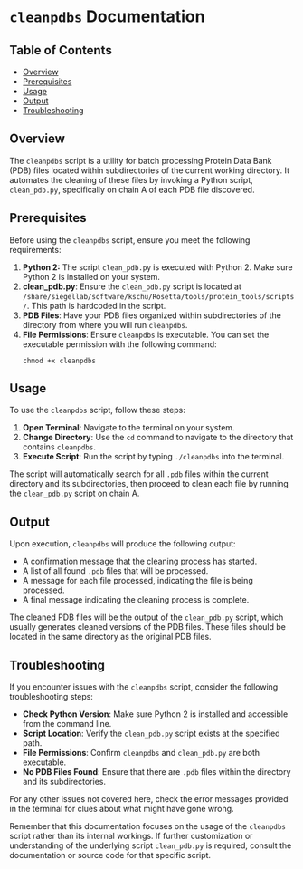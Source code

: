 # `cleanpdbs` Documentation

## Table of Contents

- [Overview](#overview)
- [Prerequisites](#prerequisites)
- [Usage](#usage)
- [Output](#output)
- [Troubleshooting](#troubleshooting)

## Overview

The `cleanpdbs` script is a utility for batch processing Protein Data Bank (PDB) files located within subdirectories of the current working directory. It automates the cleaning of these files by invoking a Python script, `clean_pdb.py`, specifically on chain A of each PDB file discovered.

## Prerequisites

Before using the `cleanpdbs` script, ensure you meet the following requirements:

1. **Python 2:** The script `clean_pdb.py` is executed with Python 2. Make sure Python 2 is installed on your system.
2. **clean_pdb.py**: Ensure the `clean_pdb.py` script is located at `/share/siegellab/software/kschu/Rosetta/tools/protein_tools/scripts/`. This path is hardcoded in the script.
3. **PDB Files**: Have your PDB files organized within subdirectories of the directory from where you will run `cleanpdbs`.
4. **File Permissions**: Ensure `cleanpdbs` is executable. You can set the executable permission with the following command:
   ```
   chmod +x cleanpdbs
   ```

## Usage

To use the `cleanpdbs` script, follow these steps:

1. **Open Terminal**: Navigate to the terminal on your system.
2. **Change Directory**: Use the `cd` command to navigate to the directory that contains `cleanpdbs`.
3. **Execute Script**: Run the script by typing `./cleanpdbs` into the terminal.

The script will automatically search for all `.pdb` files within the current directory and its subdirectories, then proceed to clean each file by running the `clean_pdb.py` script on chain A.

## Output

Upon execution, `cleanpdbs` will produce the following output:

- A confirmation message that the cleaning process has started.
- A list of all found `.pdb` files that will be processed.
- A message for each file processed, indicating the file is being processed.
- A final message indicating the cleaning process is complete.

The cleaned PDB files will be the output of the `clean_pdb.py` script, which usually generates cleaned versions of the PDB files. These files should be located in the same directory as the original PDB files.

## Troubleshooting

If you encounter issues with the `cleanpdbs` script, consider the following troubleshooting steps:

- **Check Python Version**: Make sure Python 2 is installed and accessible from the command line.
- **Script Location**: Verify the `clean_pdb.py` script exists at the specified path.
- **File Permissions**: Confirm `cleanpdbs` and `clean_pdb.py` are both executable.
- **No PDB Files Found**: Ensure that there are `.pdb` files within the directory and its subdirectories.

For any other issues not covered here, check the error messages provided in the terminal for clues about what might have gone wrong.

Remember that this documentation focuses on the usage of the `cleanpdbs` script rather than its internal workings. If further customization or understanding of the underlying script `clean_pdb.py` is required, consult the documentation or source code for that specific script.